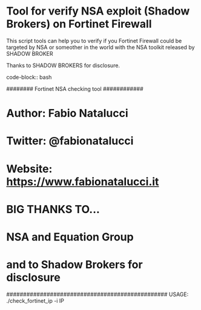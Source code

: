 # Tool for verify NSA exploit (Shadow Brokers) on Fortinet Firewall

This script tools can help you to verify if you Fortinet Firewall could be targeted by NSA or someother in the world with the NSA toolkit released by SHADOW BROKER 

Thanks to SHADOW BROKERS for disclosure.

code-block:: bash

######## Fortinet NSA checking tool ############
# Author:   Fabio Natalucci                    #
# Twitter: @fabionatalucci                     #
# Website: https://www.fabionatalucci.it       #
#                BIG THANKS TO...              #
#            NSA and Equation Group            #
#       and to Shadow Brokers for disclosure   #
################################################
USAGE: ./check_fortinet_ip -i IP

